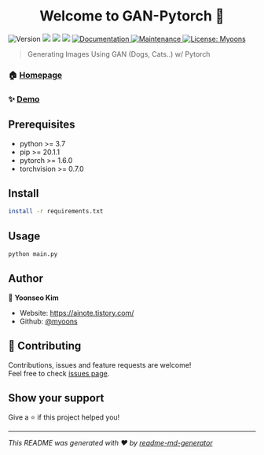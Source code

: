 <h1 align="center">Welcome to GAN-Pytorch 👋</h1>
<p>
  <img alt="Version" src="https://img.shields.io/badge/version-1.0.0-blue.svg?cacheSeconds=2592000" />
  <img src="https://img.shields.io/badge/python-%3E%3D3.7-blue.svg" />
  <img src="https://img.shields.io/badge/pytorch-%3E%3D1.6.0-blue.svg" />
  <img src="https://img.shields.io/badge/torchvision-%3E%3D0.7.0-blue.svg" />
  <a href="https://ainote.tistory.com/" target="_blank">
    <img alt="Documentation" src="https://img.shields.io/badge/documentation-yes-brightgreen.svg" />
  </a>
  <a href="https://github.com/kefranabg/readme-md-generator/graphs/commit-activity" target="_blank">
    <img alt="Maintenance" src="https://img.shields.io/badge/Maintained%3F-yes-green.svg" />
  </a>
  <a href="#" target="_blank">
    <img alt="License: Myoons" src="https://img.shields.io/github/license/myoons/GAN-Pytorch" />
  </a>
</p>

> Generating Images Using GAN (Dogs, Cats..) w/ Pytorch

### 🏠 [Homepage](https://github.com/myoons/GAN-pytorch/blob/master/README.md)

### ✨ [Demo](https://ainote.tistory.com/)

## Prerequisites

- python >= 3.7
- pip >= 20.1.1
- pytorch >= 1.6.0
- torchvision >= 0.7.0

## Install

```sh
install -r requirements.txt
```

## Usage

```sh
python main.py
```

## Author

👤 **Yoonseo Kim**

* Website: https://ainote.tistory.com/
* Github: [@myoons](https://github.com/myoons)

## 🤝 Contributing

Contributions, issues and feature requests are welcome!<br />Feel free to check [issues page](https://github.com/myoons/GAN-pytorch/issues). 

## Show your support

Give a ⭐️ if this project helped you!

***
_This README was generated with ❤️ by [readme-md-generator](https://github.com/kefranabg/readme-md-generator)_